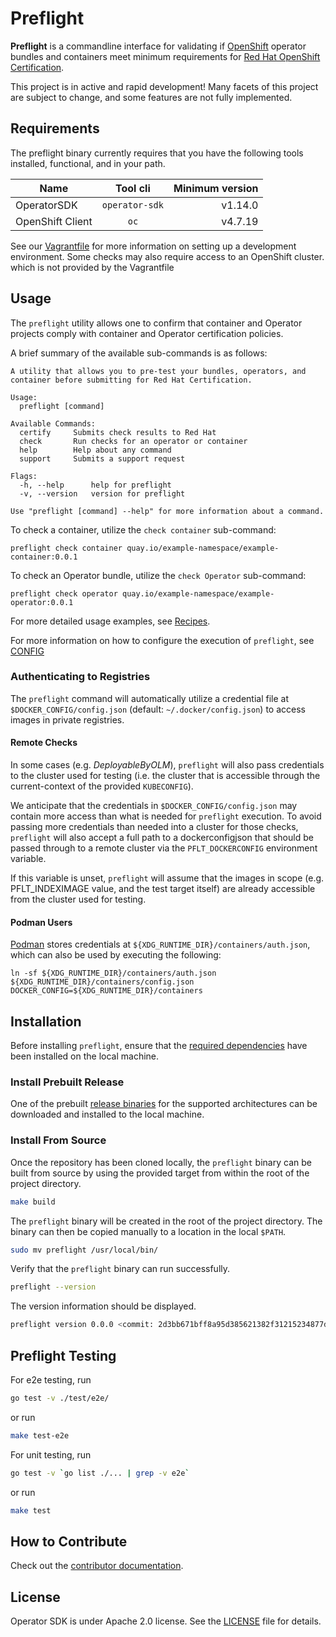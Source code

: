 # Preflight

**Preflight** is a commandline interface for validating if
[OpenShift](https://www.openshift.com/) operator bundles and containers meet minimum
requirements for [Red Hat OpenShift
Certification](https://connect.redhat.com/en/partner-with-us/red-hat-openshift-certification).

This project is in active and rapid development! Many facets of this project are
subject to change, and some features are not fully implemented.

## Requirements

The preflight binary currently requires that you have the following tools installed,
functional, and in your path.

| Name             | Tool cli          | Minimum version |
|----------------- |:-----------------:| ---------------:|
| OperatorSDK      | `operator-sdk`    | v1.14.0         |
| OpenShift Client | `oc`              | v4.7.19         |

See our [Vagrantfile](Vagrantfile) for more information on setting up a
development environment. Some checks may also require access to an OpenShift
cluster. which is not provided by the Vagrantfile

## Usage

The `preflight` utility allows one to confirm that container and Operator projects
comply with container and Operator certification policies.

A brief summary of the available sub-commands is as follows:

```text
A utility that allows you to pre-test your bundles, operators, and container before submitting for Red Hat Certification.

Usage:
  preflight [command]

Available Commands:
  certify     Submits check results to Red Hat
  check       Run checks for an operator or container
  help        Help about any command
  support     Submits a support request

Flags:
  -h, --help      help for preflight
  -v, --version   version for preflight

Use "preflight [command] --help" for more information about a command.
```

To check a container, utilize the `check container` sub-command:

```text
preflight check container quay.io/example-namespace/example-container:0.0.1
```

To check an Operator bundle, utilize the `check Operator` sub-command:

```text
preflight check operator quay.io/example-namespace/example-operator:0.0.1
```

For more detailed usage examples, see [Recipes](docs/RECIPES.md).

For more information on how to configure the execution of `preflight`, see
[CONFIG](docs/CONFIG.md)

### Authenticating to Registries

The `preflight` command will automatically utilize a credential file at
`$DOCKER_CONFIG/config.json` (default: `~/.docker/config.json`) to access images
in private registries.

#### Remote Checks

In some cases (e.g. *DeployableByOLM*), `preflight` will also pass credentials
to the cluster used for testing (i.e. the cluster that is accessible through the
current-context of the provided `KUBECONFIG`).

We anticipate that the credentials in `$DOCKER_CONFIG/config.json` may contain
more access than what is needed for `preflight` execution. To avoid passing more
credentials than needed into a cluster for those checks, `preflight` will also
accept a full path to a dockerconfigjson that should be passed through to a
remote cluster via the `PFLT_DOCKERCONFIG` environment variable.

If this variable is unset, `preflight` will assume that the images in scope
(e.g. PFLT_INDEXIMAGE value, and the test target itself) are already accessible
from the cluster used for testing.

#### Podman Users

[Podman](https://podman.io/) stores credentials at
`${XDG_RUNTIME_DIR}/containers/auth.json`, which can also be used by executing
the following:

```shell
ln -sf ${XDG_RUNTIME_DIR}/containers/auth.json ${XDG_RUNTIME_DIR}/containers/config.json
DOCKER_CONFIG=${XDG_RUNTIME_DIR}/containers
```

## Installation

Before installing `preflight`, ensure that the [required dependencies](#requirements) have been installed on the local machine.

### Install Prebuilt Release

One of the prebuilt [release binaries][releases_link] for the supported
architectures can be downloaded and installed to the local machine.

### Install From Source

Once the repository has been cloned locally, the `preflight` binary can be built
from source by using the provided target from within the root of the project directory.

```bash
make build
```

The `preflight` binary will be created in the root of the project directory. The
binary can then be copied manually to a location in the local `$PATH`.

```bash
sudo mv preflight /usr/local/bin/
```

Verify that the `preflight` binary can run successfully.

```bash
preflight --version
```

The version information should be displayed.

```bash
preflight version 0.0.0 <commit: 2d3bb671bff8a95d385621382f31215234877d44>
```

[releases_link]:https://github.com/redhat-openshift-ecosystem/openshift-preflight/releases

## Preflight Testing

For e2e testing, run

```bash
go test -v ./test/e2e/
```

or run

```bash
make test-e2e
```

For unit testing, run

```bash
go test -v `go list ./... | grep -v e2e`
```

or run

```bash
make test
```

## How to Contribute

Check out the [contributor documentation][contribution_docs].

## License

Operator SDK is under Apache 2.0 license. See the [LICENSE][license_file] file
for details.

[contribution_docs]: ./CONTRIBUTING.md
[license_file]:./LICENSE
